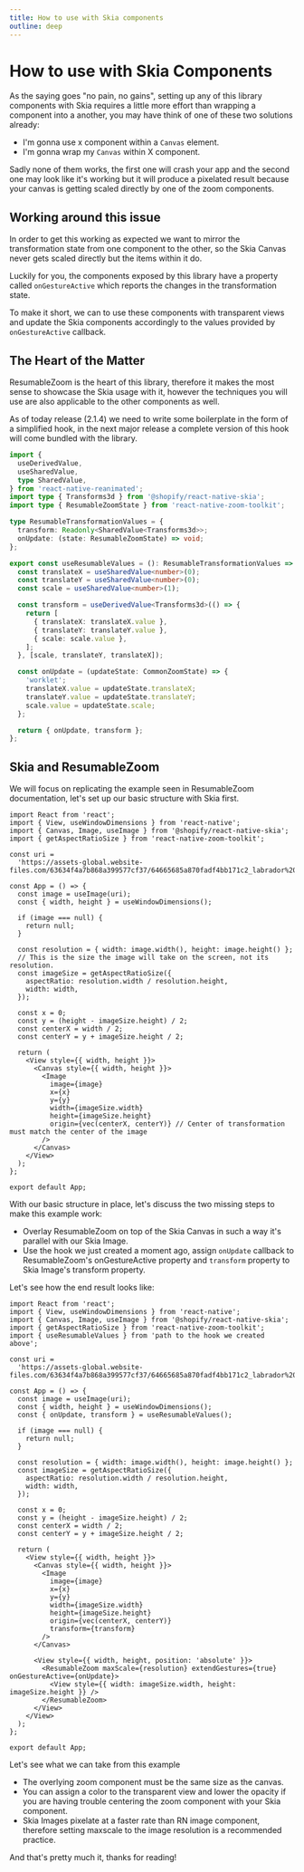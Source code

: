 ```yaml
---
title: How to use with Skia components
outline: deep
---
```


# How to use with Skia Components

As the saying goes "no pain, no gains", setting up any of this library components with Skia requires a little
more effort than wrapping a component into a another, you may have think of one of these two solutions
already:

- I'm gonna use x component within a `Canvas` element.
- I'm gonna wrap my `Canvas` within X component.

Sadly none of them works, the first one will crash your app and the second one may look like it's working but
it will produce a pixelated result because your canvas is getting scaled directly by one of the zoom components.

## Working around this issue

In order to get this working as expected we want to mirror the transformation state from one component to the
other, so the Skia Canvas never gets scaled directly but the items within it do.

Luckily for you, the components exposed by this library have a property called `onGestureActive` which reports
the changes in the transformation state.

To make it short, we can to use these components with transparent views and update the Skia components accordingly
to the values provided by `onGestureActive` callback.

## The Heart of the Matter

ResumableZoom is the heart of this library, therefore it makes the most sense to showcase the Skia usage with it,
however the techniques you will use are also applicable to the other components as well.

As of today release (2.1.4) we need to write some boilerplate in the form of a simplified hook, in the
next major release a complete version of this hook will come bundled with the library.

```ts
import {
  useDerivedValue,
  useSharedValue,
  type SharedValue,
} from 'react-native-reanimated';
import type { Transforms3d } from '@shopify/react-native-skia';
import type { ResumableZoomState } from 'react-native-zoom-toolkit';

type ResumableTransformationValues = {
  transform: Readonly<SharedValue<Transforms3d>>;
  onUpdate: (state: ResumableZoomState) => void;
};

export const useResumableValues = (): ResumableTransformationValues => {
  const translateX = useSharedValue<number>(0);
  const translateY = useSharedValue<number>(0);
  const scale = useSharedValue<number>(1);

  const transform = useDerivedValue<Transforms3d>(() => {
    return [
      { translateX: translateX.value },
      { translateY: translateY.value },
      { scale: scale.value },
    ];
  }, [scale, translateY, translateX]);

  const onUpdate = (updateState: CommonZoomState) => {
    'worklet';
    translateX.value = updateState.translateX;
    translateY.value = updateState.translateY;
    scale.value = updateState.scale;
  };

  return { onUpdate, transform };
};
```

## Skia and ResumableZoom

We will focus on replicating the example seen in ResumableZoom documentation, let's set up our basic structure
with Skia first.

```tsx{38}
import React from 'react';
import { View, useWindowDimensions } from 'react-native';
import { Canvas, Image, useImage } from '@shopify/react-native-skia';
import { getAspectRatioSize } from 'react-native-zoom-toolkit';

const uri =
  'https://assets-global.website-files.com/63634f4a7b868a399577cf37/64665685a870fadf4bb171c2_labrador%20americano.jpg';

const App = () => {
  const image = useImage(uri);
  const { width, height } = useWindowDimensions();

  if (image === null) {
    return null;
  }

  const resolution = { width: image.width(), height: image.height() };
  // This is the size the image will take on the screen, not its resolution.
  const imageSize = getAspectRatioSize({
    aspectRatio: resolution.width / resolution.height,
    width: width,
  });

  const x = 0;
  const y = (height - imageSize.height) / 2;
  const centerX = width / 2;
  const centerY = y + imageSize.height / 2;

  return (
    <View style={{ width, height }}>
      <Canvas style={{ width, height }}>
        <Image
          image={image}
          x={x}
          y={y}
          width={imageSize.width}
          height={imageSize.height}
          origin={vec(centerX, centerY)} // Center of transformation must match the center of the image
        />
      </Canvas>
    </View>
  );
};

export default App;
```

With our basic structure in place, let's discuss the two missing steps to make this example work:

- Overlay ResumableZoom on top of the Skia Canvas in such a way it's parallel with our Skia Image.
- Use the hook we just created a moment ago, assign `onUpdate` callback to ResumableZoom's onGestureActive
  property and `transform` property to Skia Image's transform property.

Let's see how the end result looks like:

```tsx{13,39,44-48}
import React from 'react';
import { View, useWindowDimensions } from 'react-native';
import { Canvas, Image, useImage } from '@shopify/react-native-skia';
import { getAspectRatioSize } from 'react-native-zoom-toolkit';
import { useResumableValues } from 'path to the hook we created above';

const uri =
  'https://assets-global.website-files.com/63634f4a7b868a399577cf37/64665685a870fadf4bb171c2_labrador%20americano.jpg';

const App = () => {
  const image = useImage(uri);
  const { width, height } = useWindowDimensions();
  const { onUpdate, transform } = useResumableValues();

  if (image === null) {
    return null;
  }

  const resolution = { width: image.width(), height: image.height() };
  const imageSize = getAspectRatioSize({
    aspectRatio: resolution.width / resolution.height,
    width: width,
  });

  const x = 0;
  const y = (height - imageSize.height) / 2;
  const centerX = width / 2;
  const centerY = y + imageSize.height / 2;

  return (
    <View style={{ width, height }}>
      <Canvas style={{ width, height }}>
        <Image
          image={image}
          x={x}
          y={y}
          width={imageSize.width}
          height={imageSize.height}
          origin={vec(centerX, centerY)}
          transform={transform}
        />
      </Canvas>

      <View style={{ width, height, position: 'absolute' }}>
        <ResumableZoom maxScale={resolution} extendGestures={true} onGestureActive={onUpdate}>
          <View style={{ width: imageSize.width, height: imageSize.height }} />
        </ResumableZoom>
      </View>
    </View>
  );
};

export default App;
```

Let's see what we can take from this example

- The overlying zoom component must be the same size as the canvas.
- You can assign a color to the transparent view and lower the opacity if you are having trouble centering the
  zoom component with your Skia component.
- Skia Images pixelate at a faster rate than RN image component, therefore setting maxscale to the image
  resolution is a recommended practice.

And that's pretty much it, thanks for reading!
